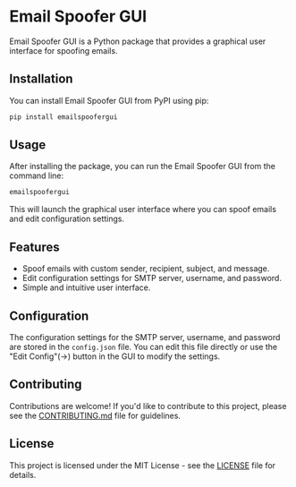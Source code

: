 # Email Spoofer GUI

Email Spoofer GUI is a Python package that provides a graphical user interface for spoofing emails.

## Installation

You can install Email Spoofer GUI from PyPI using pip:

```bash
pip install emailspoofergui
```

## Usage

After installing the package, you can run the Email Spoofer GUI from the command line:

```bash
emailspoofergui
```

This will launch the graphical user interface where you can spoof emails and edit configuration settings.

## Features

- Spoof emails with custom sender, recipient, subject, and message.
- Edit configuration settings for SMTP server, username, and password.
- Simple and intuitive user interface.

## Configuration

The configuration settings for the SMTP server, username, and password are stored in the `config.json` file. You can edit this file directly or use the "Edit Config"(->) button in the GUI to modify the settings.

## Contributing

Contributions are welcome! If you'd like to contribute to this project, please see the [CONTRIBUTING.md](CONTRIBUTING.md) file for guidelines.

## License

This project is licensed under the MIT License - see the [LICENSE](LICENSE) file for details.
